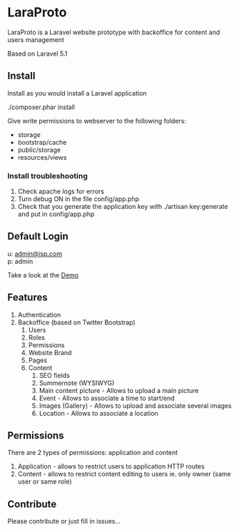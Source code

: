 # LaraProto

LaraProto is a Laravel website prototype with backoffice for content and users management

Based on Laravel 5.1

## Install

Install as you would install a Laravel application

./composer.phar install

Give write permissions to webserver to the following folders:
* storage
* bootstrap/cache
* public/storage
* resources/views

### Install troubleshooting
1. Check apache logs for errors
1. Turn debug ON in the file config/app.php
1. Check that you generate the application key with ./artisan key:generate and put in config/app.php

## Default Login
u: admin@isp.com  
p: admin  

Take a look at the [Demo](http://taviroquai.com/laraproto/public/admin/dashboard)

## Features

1. Authentication
1. Backoffice (based on Twitter Bootstrap)
    1. Users
    1. Roles
    1. Permissions
    1. Website Brand
    1. Pages
    1. Content
        1. SEO fields
        1. Summernote (WYSIWYG)
        1. Main content picture - Allows to upload a main picture
        1. Event - Allows to associate a time to start/end
        1. Images (Gallery) - Allows to upload and associate several images
        1. Location - Allows to associate a location

## Permissions

There are 2 types of permissions: application and content

1. Application - allows to restrict users to application HTTP routes
2. Content - allows to restrict content editing to users ie. only owner (same user or same role)

## Contribute

Please contribute or just fill in issues...